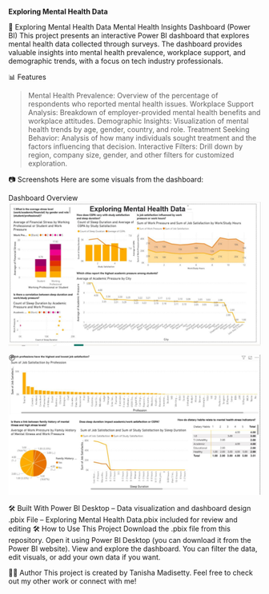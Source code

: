 **Exploring Mental Health Data**

🧠 Exploring Mental Health Data
Mental Health Insights Dashboard (Power BI)
This project presents an interactive Power BI dashboard that explores mental health data collected through surveys. The dashboard provides valuable insights into mental health prevalence, workplace support, and demographic trends, with a focus on tech industry professionals.

📊 Features
> Mental Health Prevalence: Overview of the percentage of respondents who reported mental health issues.
> Workplace Support Analysis: Breakdown of employer-provided mental health benefits and workplace attitudes.
> Demographic Insights: Visualization of mental health trends by age, gender, country, and role.
> Treatment Seeking Behavior: Analysis of how many individuals sought treatment and the factors influencing that decision.
> Interactive Filters: Drill down by region, company size, gender, and other filters for customized exploration.

📷 Screenshots
Here are some visuals from the dashboard:

Dashboard Overview
![Image description](Screenshots/1.jpeg)

![Image description](Screenshots/2.jpeg)

🛠️ Built With
Power BI Desktop – Data visualization and dashboard design
.pbix File – Exploring Mental Health Data.pbix included for review and editing
🛠 How to Use This Project
Download the .pbix file from this repository.
Open it using Power BI Desktop (you can download it from the Power BI website).
View and explore the dashboard.
You can filter the data, edit visuals, or add your own data if you want.

🧑‍💻 Author
This project is created by Tanisha Madisetty.
Feel free to check out my other work or connect with me!

